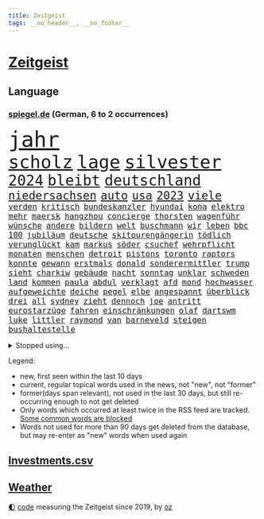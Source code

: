 ```yaml
---
title: Zeitgeist
tags: __no_header__, __no_footer__
---
```


# [Zeitgeist](https://oliz.io/zeitgeist/)

## Language

<h3><a href="https://www.spiegel.de" target="_blank">spiegel.de</a> (German, 6 to 2 occurrences)</h3>
<p style="font-family:monospace">
<span style="font-size:32pt"><a href="news_links.html#jahr" class="current">jahr</a></span>
<br>
<span style="font-size:27pt"><a href="news_links.html#scholz" class="current">scholz</a></span>
<span style="font-size:27pt"><a href="news_links.html#lage" class="current">lage</a></span>
<span style="font-size:27pt"><a href="news_links.html#silvester" class="current">silvester</a></span>
<br>
<span style="font-size:22pt"><a href="news_links.html#2024" class="current">2024</a></span>
<span style="font-size:22pt"><a href="news_links.html#bleibt" class="current">bleibt</a></span>
<span style="font-size:22pt"><a href="news_links.html#deutschland" class="current">deutschland</a></span>
<br>
<span style="font-size:17pt"><a href="news_links.html#niedersachsen" class="current">niedersachsen</a></span>
<span style="font-size:17pt"><a href="news_links.html#auto" class="current">auto</a></span>
<span style="font-size:17pt"><a href="news_links.html#usa" class="current">usa</a></span>
<span style="font-size:17pt"><a href="news_links.html#2023" class="current">2023</a></span>
<span style="font-size:17pt"><a href="news_links.html#viele" class="current">viele</a></span>
<br>
<span style="font-size:12pt"><a href="news_links.html#verden" class="new">verden</a></span>
<span style="font-size:12pt"><a href="news_links.html#kritisch" class="current">kritisch</a></span>
<span style="font-size:12pt"><a href="news_links.html#bundeskanzler" class="current">bundeskanzler</a></span>
<span style="font-size:12pt"><a href="news_links.html#hyundai" class="new">hyundai</a></span>
<span style="font-size:12pt"><a href="news_links.html#kona" class="new">kona</a></span>
<span style="font-size:12pt"><a href="news_links.html#elektro" class="current">elektro</a></span>
<span style="font-size:12pt"><a href="news_links.html#mehr" class="current">mehr</a></span>
<span style="font-size:12pt"><a href="news_links.html#maersk" class="new">maersk</a></span>
<span style="font-size:12pt"><a href="news_links.html#hangzhou" class="new">hangzhou</a></span>
<span style="font-size:12pt"><a href="news_links.html#concierge" class="new">concierge</a></span>
<span style="font-size:12pt"><a href="news_links.html#thorsten" class="current">thorsten</a></span>
<span style="font-size:12pt"><a href="news_links.html#wagenführ" class="new">wagenführ</a></span>
<span style="font-size:12pt"><a href="news_links.html#wünsche" class="current">wünsche</a></span>
<span style="font-size:12pt"><a href="news_links.html#andere" class="current">andere</a></span>
<span style="font-size:12pt"><a href="news_links.html#bildern" class="current">bildern</a></span>
<span style="font-size:12pt"><a href="news_links.html#welt" class="current">welt</a></span>
<span style="font-size:12pt"><a href="news_links.html#buschmann" class="current">buschmann</a></span>
<span style="font-size:12pt"><a href="news_links.html#wir" class="current">wir</a></span>
<span style="font-size:12pt"><a href="news_links.html#leben" class="current">leben</a></span>
<span style="font-size:12pt"><a href="news_links.html#bbc" class="current">bbc</a></span>
<span style="font-size:12pt"><a href="news_links.html#100" class="current">100</a></span>
<span style="font-size:12pt"><a href="news_links.html#jubiläum" class="current">jubiläum</a></span>
<span style="font-size:12pt"><a href="news_links.html#deutsche" class="current">deutsche</a></span>
<span style="font-size:12pt"><a href="news_links.html#skitourengängerin" class="new">skitourengängerin</a></span>
<span style="font-size:12pt"><a href="news_links.html#tödlich" class="current">tödlich</a></span>
<span style="font-size:12pt"><a href="news_links.html#verunglückt" class="current">verunglückt</a></span>
<span style="font-size:12pt"><a href="news_links.html#kam" class="current">kam</a></span>
<span style="font-size:12pt"><a href="news_links.html#markus" class="current">markus</a></span>
<span style="font-size:12pt"><a href="news_links.html#söder" class="current">söder</a></span>
<span style="font-size:12pt"><a href="news_links.html#csuchef" class="current">csuchef</a></span>
<span style="font-size:12pt"><a href="news_links.html#wehrpflicht" class="current">wehrpflicht</a></span>
<span style="font-size:12pt"><a href="news_links.html#monaten" class="current">monaten</a></span>
<span style="font-size:12pt"><a href="news_links.html#menschen" class="current">menschen</a></span>
<span style="font-size:12pt"><a href="news_links.html#detroit" class="current">detroit</a></span>
<span style="font-size:12pt"><a href="news_links.html#pistons" class="new">pistons</a></span>
<span style="font-size:12pt"><a href="news_links.html#toronto" class="current">toronto</a></span>
<span style="font-size:12pt"><a href="news_links.html#raptors" class="current">raptors</a></span>
<span style="font-size:12pt"><a href="news_links.html#konnte" class="current">konnte</a></span>
<span style="font-size:12pt"><a href="news_links.html#gewann" class="current">gewann</a></span>
<span style="font-size:12pt"><a href="news_links.html#erstmals" class="current">erstmals</a></span>
<span style="font-size:12pt"><a href="news_links.html#donald" class="current">donald</a></span>
<span style="font-size:12pt"><a href="news_links.html#sonderermittler" class="new">sonderermittler</a></span>
<span style="font-size:12pt"><a href="news_links.html#trump" class="current">trump</a></span>
<span style="font-size:12pt"><a href="news_links.html#sieht" class="current">sieht</a></span>
<span style="font-size:12pt"><a href="news_links.html#charkiw" class="current">charkiw</a></span>
<span style="font-size:12pt"><a href="news_links.html#gebäude" class="current">gebäude</a></span>
<span style="font-size:12pt"><a href="news_links.html#nacht" class="current">nacht</a></span>
<span style="font-size:12pt"><a href="news_links.html#sonntag" class="current">sonntag</a></span>
<span style="font-size:12pt"><a href="news_links.html#unklar" class="current">unklar</a></span>
<span style="font-size:12pt"><a href="news_links.html#schweden" class="current">schweden</a></span>
<span style="font-size:12pt"><a href="news_links.html#land" class="current">land</a></span>
<span style="font-size:12pt"><a href="news_links.html#kommen" class="current">kommen</a></span>
<span style="font-size:12pt"><a href="news_links.html#paula" class="current">paula</a></span>
<span style="font-size:12pt"><a href="news_links.html#abdul" class="current">abdul</a></span>
<span style="font-size:12pt"><a href="news_links.html#verklagt" class="current">verklagt</a></span>
<span style="font-size:12pt"><a href="news_links.html#afd" class="current">afd</a></span>
<span style="font-size:12pt"><a href="news_links.html#mond" class="current">mond</a></span>
<span style="font-size:12pt"><a href="news_links.html#hochwasser" class="new">hochwasser</a></span>
<span style="font-size:12pt"><a href="news_links.html#aufgeweichte" class="new">aufgeweichte</a></span>
<span style="font-size:12pt"><a href="news_links.html#deiche" class="new">deiche</a></span>
<span style="font-size:12pt"><a href="news_links.html#pegel" class="current">pegel</a></span>
<span style="font-size:12pt"><a href="news_links.html#elbe" class="current">elbe</a></span>
<span style="font-size:12pt"><a href="news_links.html#angespannt" class="current">angespannt</a></span>
<span style="font-size:12pt"><a href="news_links.html#überblick" class="current">überblick</a></span>
<span style="font-size:12pt"><a href="news_links.html#drei" class="current">drei</a></span>
<span style="font-size:12pt"><a href="news_links.html#all" class="current">all</a></span>
<span style="font-size:12pt"><a href="news_links.html#sydney" class="current">sydney</a></span>
<span style="font-size:12pt"><a href="news_links.html#zieht" class="current">zieht</a></span>
<span style="font-size:12pt"><a href="news_links.html#dennoch" class="current">dennoch</a></span>
<span style="font-size:12pt"><a href="news_links.html#joe" class="current">joe</a></span>
<span style="font-size:12pt"><a href="news_links.html#antritt" class="current">antritt</a></span>
<span style="font-size:12pt"><a href="news_links.html#eurostarzüge" class="new">eurostarzüge</a></span>
<span style="font-size:12pt"><a href="news_links.html#fahren" class="current">fahren</a></span>
<span style="font-size:12pt"><a href="news_links.html#einschränkungen" class="current">einschränkungen</a></span>
<span style="font-size:12pt"><a href="news_links.html#olaf" class="current">olaf</a></span>
<span style="font-size:12pt"><a href="news_links.html#dartswm" class="current">dartswm</a></span>
<span style="font-size:12pt"><a href="news_links.html#luke" class="new">luke</a></span>
<span style="font-size:12pt"><a href="news_links.html#littler" class="new">littler</a></span>
<span style="font-size:12pt"><a href="news_links.html#raymond" class="current">raymond</a></span>
<span style="font-size:12pt"><a href="news_links.html#van" class="current">van</a></span>
<span style="font-size:12pt"><a href="news_links.html#barneveld" class="new">barneveld</a></span>
<span style="font-size:12pt"><a href="news_links.html#steigen" class="current">steigen</a></span>
<span style="font-size:12pt"><a href="news_links.html#bushaltestelle" class="current">bushaltestelle</a></span>
</p>
<details>
<summary>Stopped using...</summary>
<p class="former" style="font-size:12pt">
auftakt(1166) mailand(1165) usaußenminister(1165) wirkte(1165) xi(1164) daraufhin(1162) diesel(1162) einwohner(1162) gäste(1162) mittwoch(1162) schlimm(1162) waffen(1162) wettbewerb(1162) dokumente(1161) ebenfalls(1161) gerüchte(1161) kontrollieren(1161) quartal(1161) führende(1160) geflüchteten(1160) kabinett(1160) myanmar(1160) richten(1160) sekunden(1160) unabhängige(1160) äußern(1160) entgegen(1159) großteil(1159) nachfolge(1159) paul(1159) stolz(1159) teilnehmen(1159) usregierung(1159) verwirrung(1159) deutliche(1158) entlassung(1158) jury(1158) spdpolitiker(1158) zurzeit(1158) 44(1157) botschaft(1157) künftigen(1157) löhne(1157) nationen(1157) rainer(1157) software(1157) staatschef(1157) wirken(1157) übergeben(1157) 12(1156) beschwerde(1156) bremen(1156) christine(1156) favoriten(1156) red(1156) vermehrt(1156) verzweifelt(1156) wales(1156) williams(1156) 04(1155) berufung(1155) brief(1155) radikal(1155) widerspruch(1155) babys(1154) dachte(1154) englischen(1154) gesamte(1154) pocht(1154) standen(1154) altes(1153) blockiert(1153) unterricht(1153) unterstützer(1153) übt(1153) album(1152) internen(1152) klären(1152) mönchengladbach(1152) wären(1152) pressestimmen(1151) träumen(1151) untersuchen(1151) bus(1150) wirtschaftlichen(1150) übernahme(1150) demonstrationen(1149) ursachen(1149) abgehört(1148) fußballprofi(1148) harte(1148) restaurants(1148) vorstoß(1148) dar(1147) sperrt(1147) zeichen(1146) 1500(1145) bande(1145) moment(1145) änderungen(1145) extremen(1144) schriftsteller(1144) einreise(1142) konkrete(1141) presse(1141) ministerium(1140) offenbart(1140) pkw(1140) schnellen(1140) skeptisch(1140) nase(1139) regelung(1139) wahrscheinlich(1139) weckt(1139) hinten(1138) letztes(1138) sitzung(1138) abgelehnt(1137) erschießt(1137) politikerin(1137) müsste(1136) auflagen(1135) katar(1135) konferenz(1135) whatsapp(1135) freiwillig(1134) katholischen(1132) stört(1131) vorgegangen(1131) klimaziele(1129) rentner(1129) wendet(1129) klasse(1128) einkommen(1127) gelandet(1127) begrüßt(1126) afrikas(1123) herausforderung(1120) empfangen(1109) missbrauchs(1102) sammeln(1101) dankt(1075) gezielt(1044) bewirbt(990) verlag(973) finanziert(957) lebensmitteln(899) insbesondere(877) verurteilung(876) gremium(870) jinping(860) konzerns(852) unterdrückung(850) befreiung(832) papiere(829) gewandt(821) abtreibung(804) bekräftigt(804) fdppolitiker(796) fachkräfte(795) einschätzungen(789) zentralen(787) studenten(782) umsetzung(779) verbraucherpreise(777) otto(750) verabschieden(728) verletzung(728) ersatz(711) getreten(708) verkündete(704) kitas(703) lemke(702) steffi(702) verringern(699) geschenk(690) versteckte(674) behauptete(669) transparenz(664) versagen(656) schildern(650) fünften(644) schneiden(641) gefangenschaft(635) 34(632) zugegeben(632) iranische(629) koch(628) prominenter(627) dilemma(626) lohn(623) königsklasse(617) pole(616) wall(615) durchsuchen(608) zusätzlich(605) regieren(591) filialen(588) jubel(580) eingesperrt(579) 2026(576) computer(567) bgh(561) stockholm(559) kandidat(556) panne(555) bedarf(554) sexuell(548) gegenzug(546) drin(545) schwimmen(536) partnerin(534) l(530) deutsch(527) verzeichnet(527) verkehrsministerium(526) 27jährige(523) entfernen(519) nennen(519) ausgewertet(518) zurückhaltung(515) toilette(513) verträge(509) fpö(508) drohnenangriff(501) schlimmeres(499) aufstand(491) nation(491) mithalten(490) sicherer(478) überreste(469) fische(468) verurteilter(468) eingreifen(467) tagelang(467) telekom(467) stephan(465) erzielte(462) kita(458) drohung(447) nationaltrainer(446) kurswechsel(442) schottische(442) scheinbar(439) härtesten(433) wohnungsbau(432) sparkurs(428) bergen(427) belege(425) kulissen(425) prien(424) männliche(422) verurteilten(422) autohersteller(420) übergewicht(420) meldungen(417) höchst(414) verehrt(412) lateinamerika(411) parallel(411) erfolgsrezept(405) hunderten(405) familienministerin(403) vodafone(402) spacex(401) düstere(398) kritisierten(396) pistole(396) äußerung(396) bamberg(393) bedienen(393) abbauen(388) infantino(387) verbrenner(386) mitgliedern(380) abwehr(378) russell(378) abgründe(377) gianni(377) 47(375) check(375) überprüfen(375) wahren(367) strafanzeige(366) kurzzeitig(365) abhilfe(361) arbeitsplätze(360) reichsbürger(357) freigelassen(356) ähnliche(354) vergab(350) krawallen(346) erfährt(345) 28jähriger(342) applaus(340) untersagen(339) emotionale(338) erfolgreiche(337) kreativer(337) demonstriert(335) springen(332) 31jährige(330) sorgten(330) umweltministerin(330) mischt(329) ricarda(329) rivale(328) geschäften(325) fatalen(324) menschlichen(324) linda(322) junta(321) leopard(320) siege(317) losgegangen(316) cumexskandal(312) gravierende(312) aufbauen(311) niederländischen(311) angemessen(309) geständnis(308) vermeintliche(308) panik(306) pilotprojekt(305) angemeldet(304) 140(303) karin(303) generäle(302) media(301) parteispitze(301) verzögerung(300) 130(299) elektrisch(296) saintgermain(295) überschattet(295) instituts(294) bemühen(292) wütenden(292) diesjährigen(291) detail(290) warnte(285) wendepunkt(285) autoindustrie(284) feinstaub(284) hamilton(284) lewis(284) vereinten(283) verlegen(280) beigetragen(278) rekonstruieren(278) energiepreisbremsen(276) gestreikt(276) laune(276) mischung(276) vorfahren(276) handelte(275) verstappen(275) kreuz(274) angenommen(273) betreiben(273) verwüstet(272) gesprächen(270) gesunde(269) transformation(268) qualifying(267) ferrari(266) kartellamt(266) spektakulärer(266) dürren(265) zittern(262) geschwächt(261) niederländischer(261) entwickelte(260) bundesligist(259) parlamentswahlen(259) mitgründer(258) f(257) astronomie(254) spezialisten(254) diplomatische(253) singapur(253) ac(252) drama(252) aussterben(249) imran(249) mädchens(245) drohte(244) behaupten(243) gesundheitlichen(241) kleinflugzeug(241) verlobt(240) durchschnittlich(239) schottischen(239) 2010(238) konrad(238) leclerc(238) unterbricht(238) kosovo(237) reue(237) durchgesetzt(236) depp(235) stolpern(235) niedergestochen(233) fühle(232) söldner(232) horror(230) kennedy(230) nachts(230) erging(224) mitarbeitenden(224) großrazzia(223) bka(221) straßenverkehr(221) gefangenenaustausch(219) medikamenten(216) zürich(216) erzieher(215) formuliert(215) menschenmenge(215) erbschaftsteuer(214) gegenschlag(214) schlägerei(214) aufsteiger(211) etablierten(211) brad(210) 83(209) rechnung(209) taktik(208) leuten(207) militante(207) zeitungen(207) füße(206) todesfälle(206) altersvorsorge(203) gehandelt(202) vogel(201) 9(200) diplomatischen(200) kennzeichen(199) kopenhagen(198) migrationsdebatte(197) popp(197) chaotischen(196) rekorde(194) rocky(194) ankurbeln(192) gegenmittel(192) conference(191) 29jährige(190) beckenbauer(190) gerücht(190) hitzewellen(190) objekte(188) ämtern(188) brasiliens(187) lukas(187) fotografieren(184) genießt(184) ngos(182) schlucht(181) beseitigen(179) aufgetreten(178) frauenfußball(178) kurti(178) stellvertretende(178) chemie(177) kette(177) modellen(177) spotify(177) zwischenfall(177) älterer(177) schirdewan(175) verrückt(175) leo(173) basis(172) vertraut(172) überlegen(172) asylstreit(170) braut(170) elektromobilität(169) havertz(169) geheimen(168) langjährigen(168) abends(166) ankunft(166) killer(166) kohlenstoff(166) platziert(165) antisemitismusbeauftragte(164) gesellschaftliche(164) polarisiert(164) standuppaddling(164) vox(164) griechischer(163) weltspitze(163) awards(162) bayerischer(162) verleiht(161) sensationell(160) abu(159) fahnden(157) standorte(157) cduchefs(156) gerichts(156) flieger(155) iraner(155) m(155) tiefsee(154) variante(153) vermieden(153) verunsicherung(153) entfacht(151) kippe(150) verräter(150) bauarbeiter(149) gratulierte(149) gutachter(148) global(147) vermittelt(147) ausfällt(146) kirchen(146) militärisch(146) kühlen(145) dominanz(144) helgoland(144) therapie(144) dhabi(143) himmelskörper(142) iranischer(142) neugeborenen(142) ausgetauscht(141) autofrei(141) geklettert(141) pipeline(141) selbsttest(140) antwortet(139) glamour(139) kriegsende(139) bremste(138) siebzigern(138) bemerkenswert(137) emden(137) comedy(136) gesellschaften(136) krisentreffen(136) adenauer(135) nationalspielerinnen(134) schmerzensgeld(134) öffnungszeiten(134) geglückt(133) mittelalter(133) verhinderten(132) 51jährige(131) einbürgerung(131) entkam(131) expartnerin(131) hilferuf(131) rechtsextremist(131) stritten(131) folter(130) höxter(130) psyche(130) teuersten(129) unerwartet(129) wahrgenommen(129) butter(128) spürbare(127) blatt(126) reisenden(126) albtraum(125) einsteigen(125) fahrverbot(124) gottschalk(124) zweifelt(124) airport(123) abgerissen(122) herstellung(121) nationalgarde(121) rasche(121) angegeben(120) antónio(120) dfbteams(120) dich(120) celle(119) klimaschädliche(119) verbergen(119) gehetzt(118) trendwende(118) verbrauchen(118) angefahren(117) usrapper(117) militärhilfe(116) militärjunta(116) thesen(116) tätig(116) ewigen(115) schild(115) treibstoff(115) vertritt(115) effekte(114) 01(113) rechtspopulist(113) saisonsieg(113) zinserhöhungen(113) überraschendes(113) austria(112) betrogen(112) inside(112) überfallen(112) posts(111) tänzer(111) verzockt(111) zigtausende(111) überwacht(111) 42(110) bevorsteht(110) mannschaften(110) klimafonds(109) sittenwächtern(109) astronomen(108) topstürmer(108) mehrwertsteuer(107) privatsphäre(107) sangen(107) usamerikanerin(107) anarchokapitalist(106) erschöpft(106) freilassen(106) 03(105) roter(105) staatsoper(105) zeitschrift(105) grundschulen(104) dreijährige(103) wertung(102) atp(101) flüchtigen(101) hildesheim(101) säugling(101) absolut(100) beschmierte(100) mumien(100) netzwerken(100) rätselhafte(100) umverteilung(100) auswirkt(99) schreckliches(99) bundesligaspiel(98) rtl(98) harmlos(97) vergewaltigungsvorwürfe(97) bundesfinanzministerium(96) schuldfähig(94) sicherungsverwahrung(94) wilfried(94) hurrikan(93) kampfsportgruppe(93) geredet(92) sticht(92) a$ap(91) arbeitslosenquote(91) dröge(91) geradezu(91) minimal(91) quelle(91) strahlen(91) total(91) verschenkt(91) vettel(91) 71(90) cyberkriminelle(90) motiviert(90) arbeitszeiten(89) brachialer(89) bricsgruppe(89) krisengipfel(89) nszeit(89) unbehelligt(89) abmahnung(88) jahrhunderten(88) manipulierten(88) schlagerstar(88) unabhängig(88) verfahrens(88) verhaltenes(88) letztlich(87) texanerin(87) archäologen(86) bunt(86) interessenverbände(86) privatleben(86) prothese(86) toyota(86) weste(86) allgemein(85) aufwenden(85) ausgebootet(85) bars(85) bekanntwerden(85) doppelspitze(85) erinnerungskultur(85) frisches(85) kalb(85) rettern(85) ungewisse(85) ausgangssperre(84) ehrlichkeit(84) gastronomie(84) menschenhändler(84) mietern(84) mützenich(84) nachdenklich(84) pflichtsieg(84) rolf(84) tadelt(83) vollstreckt(83) derlei(82) ecke(82) son(82) terrorverdächtigen(82) terry(82) verfassungsrichter(82) bundesfinanzminister(81) empfindliche(81) nebenrollen(81) pyramide(81) selbstbewusstsein(81) videoanalyse(81) biograf(80) bradley(80) cooper(80) exradprofi(80) geworben(80) goecke(80) gou(80) host(80) hundekotattacke(80) inne(80) kickl(80) maestro(80) militärmanöver(80) ullrich(80) abgehoben(79) sechziger(79) winters(79) aufgebrochen(78) geheiratet(78) nachgedacht(78) 5g(77) jahrtausendealte(77) kehrtwende(77) tonight(77) ultimative(77) bejubelt(76) cybersicherheit(76) kubicki(76) ezigaretten(75) verfassungsschützer(75) verliebt(75) abfuhr(74) amazonasgebiet(74) bundesverband(74) chip(74) co₂ausstoß(74) einzustellen(74) gelobt(74) kaution(74) krankenhausessen(74) verteidigungsausgaben(74) arddoku(73) außerplanmäßig(73) beurteilt(73) dankbar(73) fasst(73) kaffeemaschinen(73) pinto(73) rui(73) schieflage(73) schwäbischen(73) stresstest(73) tabakkonzern(73) umsätze(73) vogelgrippe(73) bulls(72) demokratischer(72) formel1saison(72) tatenlos(72) wrackteile(72) agierten(71) bullys(71) gestiegene(71) seeblockade(71) xl(71) außenbecken(70) linkenpolitiker(70) schenkt(70) unogipfel(70) weiterleben(70) auskommen(69) ausstellung(69) entkräften(69) momentan(69) verbraucherzentrale(69) älterwerden(69) denver(68) eingerichtet(68) halfen(68) hinterlässt(68) klebstoff(68) mögliches(68) popkultur(68) regulären(68) ausgegangen(67) beatles(67) journal(67) spiegelleser(67) vierjährige(67) 43(66) furcht(66) risikogruppen(66) wilderei(66) angeschlossen(65) eiskanal(65) prekär(65) strafstoß(65) unternehmens(65) adnoc(64) asyldebatte(64) guirassy(64) serhou(64) tennisspieler(64) vorausgegangen(64) ölriese(64) beleidigen(63) billige(63) generalmusikdirektor(63) nachhaltiger(63) schienennetz(63) visum(63) aktiven(62) commerzbank(62) eugelder(62) kundgebungen(62) mobilfunknetze(62) stilisieren(62) tresen(62) verleihen(62) gedrosselt(61) geldautomatensprenger(61) geldautomatensprengern(61) mochte(61) navi(61) siebzigerjahre(61) totgeglaubten(61) uaw(61) gewünschten(60) grünenfraktionschefin(60) landespolitiker(60) polizeibekannt(60) rotem(60) tsunami(60) umsteuern(60) bevorteilt(59) hoffnungszeichen(59) litten(59) malaria(59) populären(59) schreibe(59) würgen(59) aktionsplan(58) bas(58) schulgebäude(58) symbolfigur(58) central(57) exemplare(57) lebensgefährten(57) lizenz(57) pristina(57) rotgrüne(57) schaufenster(57) schmalkalden(57) jenen(56) nominierung(56) punktgewinn(56) solarbranche(56) trainierte(56) türmen(56) wachsender(56) ernähren(55) geräuschen(55) gütersloh(55) krisenstab(55) opioide(55) revolver(55) sinnkrise(55) tagesordnung(55) thiele(55) aufmarschieren(54) bange(54) husten(54) spot(54) belit(53) historischem(53) kampfs(53) leverkusener(53) onay(53) pauschale(53) verbotszonen(53) archive(52) betonte(52) gitarre(52) krisengebieten(52) migrationsfrage(52) planten(52) verschleppte(52) weiterzubauen(52) 35jähriger(51) haushaltssperre(51) liquidierung(51) loswird(51) migrationshintergrund(51) milliardärs(51) opel(51) verschleppten(51) zukunftssorgen(51) differenzen(50) medienberichte(50) akten(49) busunglück(49) doha(49) exspielers(49) fehlers(49) krankenhaustransparenzgesetz(49) rundfahrten(49) susan(49) gekapert(48) geraerts(48) karel(48) krebsdiagnose(48) körperteile(48) omid(48) videobotschaft(48) wachsende(48) zweiprozentziel(48) antje(47) bewilligt(47) erschnüffeln(47) mehrwertsteuerbetrug(47) tagelanger(47) terrorzelle(47) verfängt(47) altbundeskanzler(46) benachteiligte(46) glückwünsche(46) night(46) propalästinensischen(46) schwärmten(46) trancefestival(46) bellen(45) dauerstress(45) kursierten(45) neuregelung(45) spdpolitikerin(45) verlusten(45) wahlerfolg(45) erschreckende(44) fehlten(44) kinderwunschbehandlung(44) misstrauensvotum(44) prangern(44) straßenbahnen(44) traditionsmarke(44) cortina(43) cyberangriffe(43) d’ampezzo(43) einblick(43) nouripour(43) rechtsnationalen(43) verbots(43) winterspiele(43) nochmals(42) offenkundig(42) schlange(42) tausendmal(42) uneins(42) darstellungen(41) gewölbe(41) hamasisraelkrieg(41) islamismus(41) jahrhundertcoup(41) kassierte(41) langfristigen(41) nahostkrise(41) rückgängig(41) sabrina(41) speziell(41) sportartikelhändler(41) vertraulichen(41) abwanderung(40) bedrohten(40) gegraben(40) glitzernde(40) holding(40) solidaritätsbesuch(40) beten(39) gleichschritt(39) hof(39) noam(39) özil(39) ausgepfiffen(38) bilanzen(38) fdpvize(38) koalitionsausschuss(38) freigelassener(37) geiselhaft(37) helfe(37) strikte(37) fußballnation(36) härteste(36) kontrollpunkt(36) nahostmission(36) sean(36) comic(35) haushaltsausschuss(35) radfahrerinnen(35) stadtrivalen(35) stimmig(35) vereinbart(35) 190(34) 2005(34) andrzej(34) ausziehen(34) duda(34) fürchteten(34) sisi(34) skulptur(34) versammelt(34) acapulco(33) bundeskabinett(33) bundesligaspiele(33) erkannt(33) hamasgeisel(33) massenkarambolagen(33) note(33) otis(33) rauchfrei(33) delegierten(32) effektiver(32) fliegers(32) nordkoreanischen(32) raser(32) schacht(32) stürmen(31) 15gradziel(30) bundesamts(30) gehasst(30) schätzung(30) zulässt(30) 16jährigen(29) actionheld(29) ausstehen(29) beschuldigte(29) bewachen(29) klafft(29) nuggets(29) prägt(29) süd(29) voranbringen(29) bomben(28) dingfest(28) eingetauscht(28) finanzierte(28) informierte(28) bush(27) heizkosten(27) praktikum(27) r(27) signakrise(27) autonomiebehörde(26) inspiriert(26) kostüme(26) mühsam(26) netzbetreiber(26) unterhändler(26) versorgen(26) weisheit(26) aussetzen(25) genügt(25) halbmond(25) paddeln(25) saarländer(25) annette(24) dc(24) eigenregie(24) einmalig(24) fanatismus(24) kurschus(24) pfau(24) sinnvolle(24) ähnlicher(24) 41jähriger(23) gläubigen(23) lohnerhöhungen(23) myanmars(23) ofarim(23) squid(23) adele(22) afdabgeordneter(22) dämpft(22) fortuna(22) glasgow(22) hotelmitarbeiter(22) insolvenzantrag(22) jungtiere(22) projekts(22) spdfraktionschef(22) virtuelle(22) wandert(22) zuckersteuer(22) anhängern(21) befreiten(21) durchgereicht(21) embargo(21) evan(21) ringo(21) verfilmung(21) ölstaaten(21) antibiotika(20) einzelhändler(20) flüchtender(20) friedlich(20) g7staaten(20) ic(20) itsysteme(20) jahrelanger(20) rechtlich(20) sensationellen(20) steuereinnahmen(20) stiftungen(20) stimmrecht(20) wiederbelebt(20) zwölfte(20) geldautomaten(19) levy(19) schwachstellen(19) wta(19) aufwand(18) extrainer(18) gefangener(18) judenhasses(18) landesweite(18) offensivspieler(18) produzent(18) religiöser(18) wetten(18) alicia(17) dfbtor(17) favoritin(17) friedensbewegte(17) gehackt(17) geräten(17) haken(17) kurios(17) microsofts(17) nämlich(17) propalästinensischer(17) schifakrankenhaus(17) stammsitz(17) städtetag(17) waffenlager(17) wiederherstellen(17) armeeangaben(16) tatorten(16) zweistaatenlösung(16) kostenlos(15) überarbeitung(15) bezahlung(14) championsleaguespiel(14) kenner(14) plane(14) saisonabschluss(14) sozialpolitik(14) treibhausgasen(14) werneke(14) überlastung(14) 26jährigen(13) klammert(13) lachgas(13) marvin(13) rebecca(13) sortieren(13) uneinigkeit(13) alejo(12) altman(12) finanzieren(12) ließe(12) regionalbahn(12) verbraucherinnen(12) verfassungsgerichtsurteil(12) verity(12) vidalquadras(12) faktoren(11) heilsam(11) irischer(11) krankenhausreform(11) salehi(11) strompreisbremsen(11) toomaj(11)
</p>
</details>
<p>Legend:
<ul>
<li><span class="new">new</span>, first seen within the last 10 days</li>
<li><span class="current">current</span>, regular topical words used in the news, not "new", not "former"</li>
<li><span class="former">former(days span relevant)</span>, not used in the last 30 days, but still re-occurring enough to not get deleted</li>
<li>Only words which occurred at least twice in the RSS feed are tracked. <a href="language/filters.py">Some common words are blocked</a></li>
<li>Words not used for more than 90 days get deleted from the database, but may re-enter as "new" words when used again</li>
</ul>
</p>

## [Investments](investments.html)[.csv](investments.csv)

## [Weather](weather.html)

<footer>
<a href="javascript:toggleTheme()" class="nav">🌓</a>
<a href="https://github.com/ooz/zeitgeist">code</a> measuring the Zeitgeist since 2019, by <a href="https://oliz.io">oz</a>
</footer>
